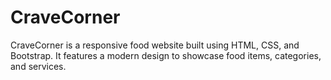 # CraveCorner
CraveCorner is a responsive food website built using HTML, CSS, and Bootstrap. It features a modern design to showcase food items, categories, and services.
